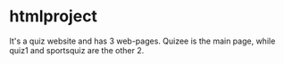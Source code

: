 # htmlproject
It's a quiz website and has 3 web-pages.
Quizee is the main page, while quiz1 and sportsquiz are the other 2.
